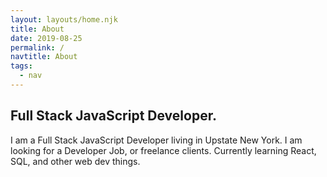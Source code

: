 ```yaml
---
layout: layouts/home.njk
title: About
date: 2019-08-25
permalink: /
navtitle: About
tags:
  - nav
---
```



## Full Stack JavaScript Developer.

I am a Full Stack JavaScript Developer living in Upstate New York. I am looking for a Developer Job, or freelance clients. Currently learning React, SQL, and other web dev things. 

